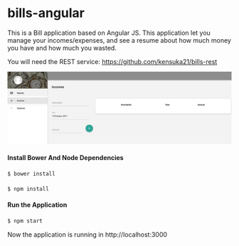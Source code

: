 # bills-angular
This is a Bill application based on Angular JS. This application let you manage your incomes/expenses, and see a resume
about how much money you have and how much you wasted.

You will need the REST service: https://github.com/kensuka21/bills-rest


![alt text](screenshot/screenshot.png "")


#### Install Bower And Node Dependencies
```sh
$ bower install

$ npm install
```

#### Run the Application
```sh
$ npm start
```
Now the application is running in http://localhost:3000
